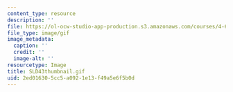 ```yaml
---
content_type: resource
description: ''
file: https://ol-ocw-studio-app-production.s3.amazonaws.com/courses/4-614-religious-architecture-and-islamic-cultures-fall-2002/2ed016305cc5a0921e13f49a5e6f5b0d_SLD43thumbnail.gif
file_type: image/gif
image_metadata:
  caption: ''
  credit: ''
  image-alt: ''
resourcetype: Image
title: SLD43thumbnail.gif
uid: 2ed01630-5cc5-a092-1e13-f49a5e6f5b0d
---
```

